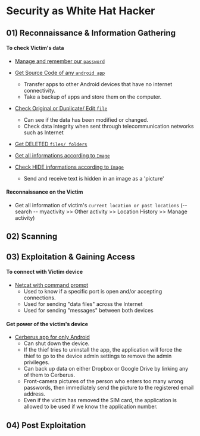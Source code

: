 
# Security as White Hat Hacker

## 01) Reconnaissance & Information Gathering

#### To check Victim's data

- [Manage and remember our `password`](https://github.com/denuwan-yasodhana/security/tree/main/To%20check%20Victim's%20data/KeePass)

- [Get Source Code of any `android app`](https://github.com/denuwan-yasodhana/security/tree/main/To%20check%20Victim's%20data/Quickstego)
	- Transfer apps to other Android devices that have no internet connectivity.
	- Take a backup of apps and store them on the computer.

- [Check Original or Duplicate/ Edit `file`](https://github.com/denuwan-yasodhana/security/tree/main/To%20check%20Victim's%20data/HashCal)
	- Can see if the data has been modified or changed.
	- Check data integrity when sent through telecommunication networks such as Internet

- [Get DELETED `files/ folders`](https://github.com/denuwan-yasodhana/security/tree/main/To%20check%20Victim's%20data/EaseUS)

- [Get all informations according to `Image`](https://metapicz.com)

- [Check HIDE informations according to `Image`](https://github.com/denuwan-yasodhana/security/tree/main/To%20check%20Victim's%20data/Quickstego)
	- Send and receive text is hidden in an image as a 'picture'



#### Reconnaissance on the Victim

- Get all information of victim's `current location or past locations` (-- search -- myactivity >> Other activity >> Location History >> Manage activity)

## 02) Scanning



## 03) Exploitation & Gaining Access

#### To connect with Victim device

- [Netcat with command prompt](https://github.com/Denuwan98/security/tree/main/To%20connect%20with%20Victim%20device/Netcat%20with%20cmd)
	- Used to know if a specific port is open and/or accepting connections.
	- Used for sending "data files" across the Internet
	- Used for sending "messages" between both devices

#### Get power of the victim's device

- [Cerberus app for only Android](https://github.com/denuwan-yasodhana/security/tree/main/Get%20power%20of%20the%20victim's%20device/Cerberus)
	- Can shut down the device.
	- If the thief tries to uninstall the app, the application will force the thief to go to the device admin settings to remove the admin privileges.
	- Can back up data on either Dropbox or Google Drive by linking any of them to Cerberus.
	- Front-camera pictures of the person who enters too many wrong passwords, then immediately send the picture to the registered email address.
	- Even if the victim has removed the SIM card, the application is allowed to be used if we know the application number.

## 04) Post Exploitation






